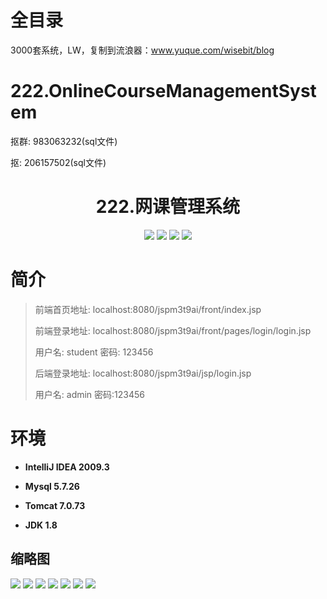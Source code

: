# 全目录

3000套系统，LW，复制到流浪器：www.yuque.com/wisebit/blog

# 222.OnlineCourseManagementSystem

<p>抠群: 983063232(sql文件)</p>
<p>抠: 206157502(sql文件)</p>


<p><h1 align="center">222.网课管理系统</h1></p>


<p align="center">
	<img src="https://img.shields.io/badge/jdk-1.8-orange.svg"/>
    <img src="https://img.shields.io/badge/spring-5.x-lightgrey.svg"/>
    <img src="https://img.shields.io/badge/springmvc-3.x-blue.svg"/>
    <img src="https://img.shields.io/badge/mybatis-5.x-yellow.svg"/>
</p>

# 简介
>
> 
>
> 前端首页地址: localhost:8080/jspm3t9ai/front/index.jsp
> 
> 前端登录地址: localhost:8080/jspm3t9ai/front/pages/login/login.jsp
> 
> 用户名: student 密码: 123456
> 
> 后端登录地址: localhost:8080/jspm3t9ai/jsp/login.jsp
>
> 用户名: admin  密码:123456


# 环境

- <b>IntelliJ IDEA 2009.3</b>

- <b>Mysql 5.7.26</b>

- <b>Tomcat 7.0.73</b>

- <b>JDK 1.8</b>




## 缩略图

![](https://bitwise.oss-cn-heyuan.aliyuncs.com/2024/9/10/38c1bf4f-15cb-42a4-b187-34db0ddd531a.png)
![](https://bitwise.oss-cn-heyuan.aliyuncs.com/2024/9/10/5b0aeaee-bee3-42fd-84cd-2b7d8712f7b5.png)
![](https://bitwise.oss-cn-heyuan.aliyuncs.com/2024/9/10/7d2e8ad9-e743-45bc-9176-1ed4b1ac22df.png)
![](https://bitwise.oss-cn-heyuan.aliyuncs.com/2024/9/10/b1a26a6e-52f8-4598-a08a-cb984e90fd65.png)
![](https://bitwise.oss-cn-heyuan.aliyuncs.com/2024/9/10/0bd8f27c-c74b-478b-925f-22357f2ee3d3.png)
![](https://bitwise.oss-cn-heyuan.aliyuncs.com/2024/9/10/9a422046-f725-4adf-b2ec-c5bdde8794e3.png)
![](https://bitwise.oss-cn-heyuan.aliyuncs.com/2024/9/10/00790ec4-c07b-4ea6-b763-68833451a291.png)


